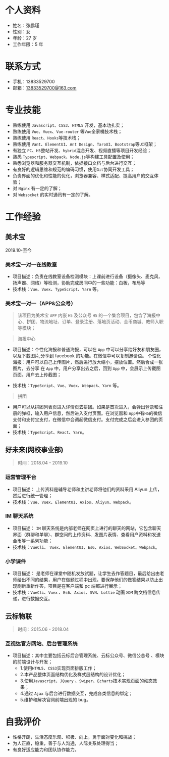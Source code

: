 # 个人资料

- 姓名：张鹏瑾
- 性别：女
- 年龄：27 岁
- 工作年限：5 年

# 联系方式

- 手机：13833529700
- 邮箱：[13833529700@163.com](13833529700@163.com)

# 专业技能

- 熟练使用 `Javascript`、`CSS3`、`HTML5` 开发，基本功扎实；
- 熟练使用 `Vue`、`Vuex`、`Vue-router` 等`Vue`全家桶技术栈；
- 熟练使用 `React`、`Hooks`等技术栈；
- 熟练使用 `Vant`、`ElementUI`、`Ant Design`、`TaroUI`、`Bootstrap`等`UI`框架；
- 有独立 `PC`、`H5`整站开发、`hybrid`混合开发、视频直播等项目开发经验；
- 熟悉 `Typescript`、`Webpack`、`Node.js`等构建工具配置及使用；
- 熟悉浏览器和服务器交互机制，依据接口文档与后台进行交互；
- 有良好的逻辑思维和规范的编码习惯，使用`Git`协同开发工具；
- 负责界面的优化和性能的优化，浏览器兼容、样式适配、提高用户的交互体验；
- 对 `Nginx` 有一定的了解；
- 对 `Websocket` 的实时通讯有一定的了解。

# 工作经验

## 美术宝

2019.10-至今

### 美术宝一对一在线教室

- 项目描述：负责在线教室设备检测模块：上课前进行设备（摄像头、麦克风、扬声器、网络）等检测，协助完成房间中的一些功能：白板，布局等
- 技术栈：`Vue`、`Vuex`、`TypeScript`、`Yarn` 等。

### 美术宝一对一（APP&公众号）

> 该项目为美术宝 `APP` 内嵌 `H5` 及公众号 `H5` 的一个集合项目，包含了海报中心、拼团、物流地址、订单、登录注册、落地页活动、金币商城、教师入职等模块；

> 海报中心

- 项目描述：个性化海报和普通海报，可以在 `App` 中可以分享给好友和朋友圈，以及下载图片,分享到 facebook 的功能。在微信中可以复制邀请语。
  个性化海报：用户可以自己上传图片，然后进行放大缩小，摆放位置。然后合成一张图片，去分享
  在 `App` 中，用户分享出去之后，回到 `App` 中，会展示上传截图页面。用户去上传截图；

- 技术栈：`TypeScript`、`Vue`、`Vuex`、`Webpack`、`Yarn` 等。

> 拼团

- 用户可以从拼团列表页进入详情页去拼团。如果是首次进入，会弹出登录和注册的弹框，输入用户信息，然后进入支付页面。在浏览器和 `App`中有`H5`的微信支付和支付宝支付，在微信中会调起微信支付。支付完成之后会进入参团的页面；
- 技术栈：`TypeScript`、`React`、`Yarn`。

## 好未来(网校事业部)

> 时间：2018.04 - 2019.10

### 运营管理平台

- 项目描述： 上传资料是辅导老师和主讲老师将他们的资料采用 Aliyun 上传，然后进行统一管理；
- 技术栈：`Vue`、`Vuex`、`ElementUI`、`Axios`、`Aliyun`、`Webpack`。

### IM 聊天系统

- 项目描述： `IM` 聊天系统是内部老师在网页上进行的聊天的网站，它包含聊天界面（群聊和单聊）、群空间的上传资料、发图片表情、查看用户资料和发送金币等一系列功能；
- 技术栈：`VueCli`、 `Vuex`、`ElementUI`、`Es6`、`Axios`、`WebSocket`、`Webpack`。

### 小学课件

- 项目描述： 是老师在课堂中随机发放试题，让学生去作答题目，最后给出由老师给出不同的结果，用户在做题过程中出现，要保存他们的做答结果以防止出现刷新重新作答，项目是在客户端和 pc 端都进行展示；
- 技术栈：`VueCli`、`Vuex` 、`Es6`、`Axios`、`SVN`、`Lottie` 动画 `XDM` 跨文档信息传递，进行数据交互。

## 云标物联

> 时间：2015.06 - 2018.04

### 互视达官方网站、后台管理系统

- 项目描述：其中主要包括云标后台管理系统、云标公众号、微信公总号 、模块的前端设计与开发；
  - 1.使用`HTML5`、`CSS3`实现页面排版工作；
  - 2.本产品整体页面结构优化及样式层结构的设计优化；
  - 3.使用`Javascript`、`JQuery` 、`Swiper`、`Echarts`技术实现页面的动态效果；
  - 4.通过 `Ajax` 与后台进行数据交互，完成各类信息的绑定；
  - 5.维护和解决官网前端出现的 bug。

# 自我评价

- 性格开朗，生活态度乐观、积极、向上，勇于面对变化和挑战；
- 为人正直，稳重，善于与人沟通，人际关系处理得当；
- 有良好适应能力和团队协作能力。
